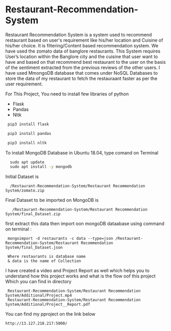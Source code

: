 # Restaurant-Recommendation-System
Restaurant Recommendation System is a system used to recommend restaurant based on user's requirement like his/her location and Cuisine of his/her choice. It is filtering/Content based recommendation system. We have used the zomato data of banglore restaurants. This System requires User’s location within the Banglore city and the cuisine that user want to have and based on that recommend best restaurant to the user on the basis of the sentiment extracted from the previous reviews of the other users. I have used MmongoDB database that comes under NoSQL Databases to store the data of my restaurant to fetch  the restauraant faster as per the user requirement.

For This Project, You need to install few libraries of python 

- Flask
- Pandas
- Nltk

```python 
 pip3 install flask 

 pip3 install pandas

 pip3 install nltk
```
To install MongoDB Database in Ubuntu 18.04, type comand on Terminal 
```cmd
  sudo apt update
  sudo apt install -y mongodb
```

Initial Dataset is 
```data
  /Restaurant-Recommendation-System/Restaurant Recommendation System/zomato.zip
```  
Final  Dataset to be imported on MongoDB is 
```data
   /Restaurant-Recommendation-System/Restaurant Recommendation System/final_Dataset.zip
```
first extract this data then import oon mongoDB dataabase  using command  on terminal : 
```mongoDB
 mongoimport -d restaurants -c data --type=json /Restaurant-Recommendation-System/Restaurant Recommendation System/final_Dataset.json
 
 Where restaurants is database name
 & data is the name of Collection
```

I have created a video and Project Report as well which helps you to understand how this project works and what is the flow oof this project Which you can find in directory 
```dir
 Restaurant-Recommendation-System/Restaurant Recommendation System/Additional/Project.mp4
 Restaurant-Recommendation-System/Restaurant Recommendation System/Additional/Project__Report.pdf
```

You can find my pproject on the link below
```Link
http://13.127.218.217:5000/
```
